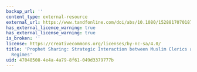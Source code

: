 ```yaml
---
backup_url: ''
content_type: external-resource
external_url: https://www.tandfonline.com/doi/abs/10.1080/15288170701878227
has_external_licence_warning: true
has_external_license_warning: true
is_broken: ''
license: https://creativecommons.org/licenses/by-nc-sa/4.0/
title: 'Prophet Sharing: Strategic Interaction between Muslim Clerics and Middle Eastern
  Regimes'
uid: 47048508-4e4a-4a79-8f61-049d3379777b
---
```

